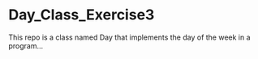 # Day_Class_Exercise3
This repo is a class named Day that implements the day of the week in a program...

